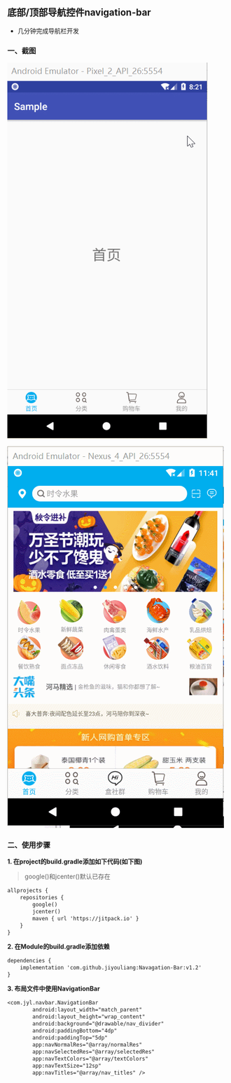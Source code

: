## 底部/顶部导航控件navigation-bar

* 几分钟完成导航栏开发


### 一、截图

![](screenshot.gif)     



![](screenshot3.gif)



### 二、使用步骤

**1. 在project的build.gradle添加如下代码(如下图)**

> google()和jcenter()默认已存在

	allprojects {
	    repositories {
	        google()
	        jcenter()
	        maven { url 'https://jitpack.io' }
	    }
	}



**2. 在Module的build.gradle添加依赖**

	dependencies {
	    implementation 'com.github.jiyouliang:Navagation-Bar:v1.2'
	}


**3. 布局文件中使用NavigationBar**

	<com.jyl.navbar.NavigationBar
	        android:layout_width="match_parent"
	        android:layout_height="wrap_content"
	        android:background="@drawable/nav_divider"
	        android:paddingBottom="4dp"
	        android:paddingTop="5dp"
	        app:navNormalRes="@array/normalRes"
	        app:navSelectedRes="@array/selectedRes"
	        app:navTextColors="@array/textColors"
	        app:navTextSize="12sp"
	        app:navTitles="@array/nav_titles" />